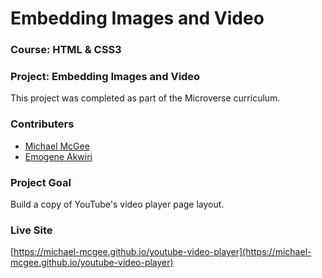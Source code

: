 # Embedding Images and Video

### Course: HTML & CSS3
### Project: Embedding Images and Video

This project was completed as part of the Microverse curriculum.

### Contributers
* [Michael McGee](https://github.com/michael-mcgee)
* [Emogene Akwiri](https://github.com/Elukoye)

### Project Goal
Build a copy of YouTube's video player page layout.

### Live Site
[https://michael-mcgee.github.io/youtube-video-player](https://michael-mcgee.github.io/youtube-video-player)
